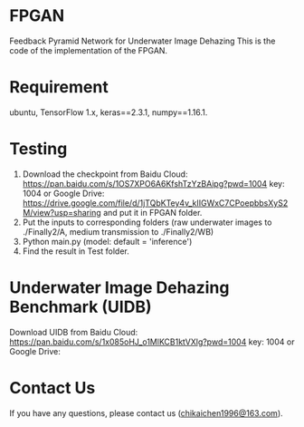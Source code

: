 # FPGAN
Feedback Pyramid Network for Underwater Image Dehazing
This is the code of the implementation of the FPGAN.

# Requirement
ubuntu, TensorFlow 1.x, keras==2.3.1, numpy==1.16.1.

# Testing
1. Download the checkpoint from Baidu Cloud: https://pan.baidu.com/s/1OS7XPO6A6KfshTzYzBAipg?pwd=1004 key: 1004 or Google Drive: https://drive.google.com/file/d/1jTQbKTey4v_kIIGWxC7CPoepbbsXyS2M/view?usp=sharing and put it in FPGAN folder.
2. Put the inputs to corresponding folders (raw underwater images to ./Finally2/A, medium transmission to ./Finally2/WB)
3. Python main.py (model: default = 'inference')
4. Find the result in Test folder.

# Underwater Image Dehazing Benchmark (UIDB)
Download UIDB from Baidu Cloud: https://pan.baidu.com/s/1x085oHJ_o1MlKCB1ktVXlg?pwd=1004 key: 1004 or Google Drive:

# Contact Us
If you have any questions, please contact us (chikaichen1996@163.com).
